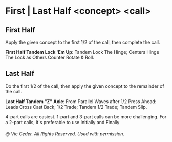 #  First | Last Half \<concept> \<call>

## First Half

Apply the given concept to the first 1/2 of the call, then complete the call.

**First Half Tandem Lock 'Em Up**:  Tandem Lock The Hinge; Centers Hinge The Lock as Others Counter Rotate & Roll.

## Last Half 
Do the first 1/2 of the call, then apply the given concept to the remainder of the call.

**Last Half Tandem "Z" Axle**: From Parallel Waves after 1/2 Press Ahead: Leads Cross Cast Back; 1/2 Trade; Tandem 1/2 Trade; Tandem Slip.

4-part calls are easiest.
1-part and 3-part calls can be more challenging.
For a 2-part calls, it's preferable to use Initially and Finally

###### @ Vic Ceder. All Rights Reserved.  Used with permission.
